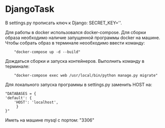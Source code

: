 # DjangoTask

В settings.py прописать ключ к Django: SECRET_KEY=''.

Для работы в docker использовался docker-compose. Для сборки образа необходимо наличие запущенной программы docker на машине. 
Чтобы собрать образ в терминале неообходимо ввести команду:

        "docker-compose up -d --build"
        
Дождаться сборки и запуска контейнеров.
Выполнить команду в терминале: 

        "docker-compose exec web /usr/local/bin/python manage.py migrate"

Для локального запуска программы в settings.py заменить HOST на:

    "DATABASES = {
    'default': {
        'HOST': 'localhost',
         }
    }"

Иметь на машине mysql с портом: "3306"
